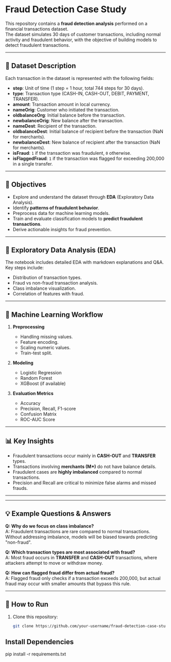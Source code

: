 # Fraud Detection Case Study

This repository contains a **fraud detection analysis** performed on a financial transactions dataset.  
The dataset simulates 30 days of customer transactions, including normal activity and fraudulent behavior, with the objective of building models to detect fraudulent transactions.

---

## 📌 Dataset Description

Each transaction in the dataset is represented with the following fields:

- **step**: Unit of time (1 step = 1 hour, total 744 steps for 30 days).
- **type**: Transaction type (CASH-IN, CASH-OUT, DEBIT, PAYMENT, TRANSFER).
- **amount**: Transaction amount in local currency.
- **nameOrig**: Customer who initiated the transaction.
- **oldbalanceOrg**: Initial balance before the transaction.
- **newbalanceOrig**: New balance after the transaction.
- **nameDest**: Recipient of the transaction.
- **oldbalanceDest**: Initial balance of recipient before the transaction (NaN for merchants).
- **newbalanceDest**: New balance of recipient after the transaction (NaN for merchants).
- **isFraud**: `1` if the transaction was fraudulent, `0` otherwise.
- **isFlaggedFraud**: `1` if the transaction was flagged for exceeding 200,000 in a single transfer.

---

## 🎯 Objectives

- Explore and understand the dataset through **EDA** (Exploratory Data Analysis).
- Identify **patterns of fraudulent behavior**.
- Preprocess data for machine learning models.
- Train and evaluate classification models to **predict fraudulent transactions**.
- Derive actionable insights for fraud prevention.

---

## 🔎 Exploratory Data Analysis (EDA)

The notebook includes detailed EDA with markdown explanations and Q&A. Key steps include:

- Distribution of transaction types.
- Fraud vs non-fraud transaction analysis.
- Class imbalance visualization.
- Correlation of features with fraud.

---

## 🤖 Machine Learning Workflow

1. **Preprocessing**
   - Handling missing values.
   - Feature encoding.
   - Scaling numeric values.
   - Train-test split.

2. **Modeling**
   - Logistic Regression
   - Random Forest
   - XGBoost (if available)

3. **Evaluation Metrics**
   - Accuracy
   - Precision, Recall, F1-score
   - Confusion Matrix
   - ROC-AUC Score

---

## 📊 Key Insights

- Fraudulent transactions occur mainly in **CASH-OUT** and **TRANSFER** types.
- Transactions involving **merchants (M\*)** do not have balance details.
- Fraudulent cases are **highly imbalanced** compared to normal transactions.
- Precision and Recall are critical to minimize false alarms and missed frauds.

---

---

## 💡 Example Questions & Answers

**Q: Why do we focus on class imbalance?**  
A: Fraudulent transactions are rare compared to normal transactions. Without addressing imbalance, models will be biased towards predicting "non-fraud".  

**Q: Which transaction types are most associated with fraud?**  
A: Most fraud occurs in **TRANSFER** and **CASH-OUT** transactions, where attackers attempt to move or withdraw money.  

**Q: How can flagged fraud differ from actual fraud?**  
A: Flagged fraud only checks if a transaction exceeds 200,000, but actual fraud may occur with smaller amounts that bypass this rule.

---

## 🚀 How to Run

1. Clone this repository:
   ```bash
   git clone https://github.com/your-username/fraud-detection-case-study.git


## Install Dependencies
pip install -r requirements.txt



